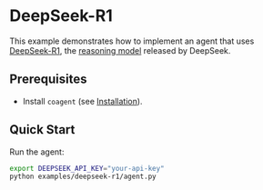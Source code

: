# DeepSeek-R1

This example demonstrates how to implement an agent that uses [DeepSeek-R1][1], the [reasoning model][2] released by DeepSeek.


## Prerequisites

- Install `coagent` (see [Installation](../../README.md#installation)).


## Quick Start

Run the agent:

```bash
export DEEPSEEK_API_KEY="your-api-key"
python examples/deepseek-r1/agent.py
```


[1]: https://api-docs.deepseek.com/news/news250120
[2]: https://api-docs.deepseek.com/guides/reasoning_model
